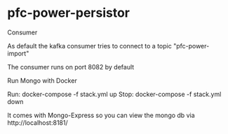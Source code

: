 # pfc-power-persistor

Consumer

As default the kafka consumer tries to connect to a topic "pfc-power-import"

The consumer runs on port 8082 by default

Run Mongo with Docker

Run:   docker-compose -f stack.yml up
Stop:  docker-compose -f stack.yml down

It comes with Mongo-Express so you can view the mongo db via http://localhost:8181/